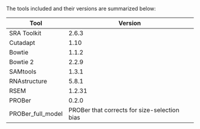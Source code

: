 The tools included and their versions are summarized below:

Tool | Version
---- | -------
SRA Toolkit | 2.6.3
Cutadapt | 1.10
Bowtie | 1.1.2
Bowtie 2 | 2.2.9
SAMtools | 1.3.1
RNAstructure | 5.8.1
RSEM | 1.2.31
PROBer | 0.2.0
PROBer_full_model | PROBer that corrects for size-selection bias
